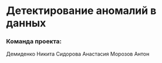 # Детектирование аномалий в данных

### Команда проекта:
Демиденко Никита
Сидорова Анастасия
Морозов Антон
